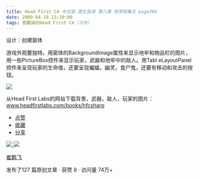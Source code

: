```yaml
---
title: Head First C# 中文版 图文皆译 第八章 枚举和集合 page366
date: 2009-04-18 13:20:00
tags: 我翻译的Head First C#（习作）
---
```

设计：创建窗体

  

游戏外观要独特。用窗体的BackgroundImage属性来显示地牢和物品栏的图片，用一些PictureBox控件来显示玩家，武器和地牢中的敌人。用Tabl
eLayoutPanel控件来呈现玩家的生命值，还要呈现蝙蝠，幽灵，食尸鬼，还要有移动和攻击的按钮。

  

![](https://p-blog.csdn.net/images/p_blog_csdn_net/cuipengfei1/EntryImages/20090418/2009-04-18_13-08-54.jpg)

从Head First Labs的网站下载背景，武器，敌人，玩家的图片：  [ www.headfirstlabs.com/books/hfcsharp
](http://www.headfirstlabs.com/books/hfcsharp)

  * [ 点赞  ](javascript:;)
  * [ 收藏  ](javascript:;)
  * [ 分享 ](javascript:;)

[ ![](https://profile.csdnimg.cn/5/2/5/3_cuipengfei1)
![](https://g.csdnimg.cn/static/user-reg-year/1x/11.png)
](https://blog.csdn.net/cuipengfei1)

[ 崔鹏飞 ](https://blog.csdn.net/cuipengfei1)

发布了127 篇原创文章  ·  获赞 8  ·  访问量 74万+

